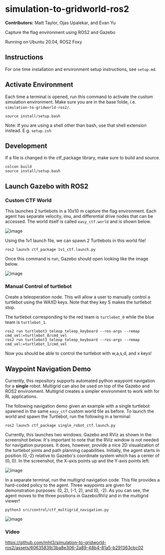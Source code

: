 # simulation-to-gridworld-ros2

**Contributors:** Matt Taylor, Ojas Upalekar, and Evan Yu

Capture the flag environment using ROS2 and Gazebo

Running on Ubuntu 20.04, ROS2 Foxy

## Instructions

For one time installation and environment setup instructions, see `setup.md`.

## Activate Environment

Each time a terminal is opened, run this command to activate the custom simulation environment. Make sure you are in the base folde, i.e. `simulation-to-gridworld-ros2/`. 

```
source install/setup.bash
```

Note: If you are using a shell other than bash, use that shell extension instead. E.g. `setup.zsh`

## Development 

If a file is changed in the ctf_package library, make sure to build and source.

```
colcon build
source install/setup.bash
```

## Launch Gazebo with ROS2

### Custom CTF World

This launches 2 turtlebots in a 10x10 m capture the flag environment. Each agent has separate velocity, imu, and differential drive nodes that can be accessed. The world itself is called `easy_ctf.world` and is shown below. 

![image](https://user-images.githubusercontent.com/60635839/234325191-275a4aab-5fe7-4ea7-b240-bdff2d713bf7.png)


Using the 1v1 launch file, we can spawn 2 Turtlebots in this world file!

```
ros2 launch ctf_package 1v1_ctf.launch.py
```

Once this command is run, Gazebo should open looking like the image below.

![image](https://user-images.githubusercontent.com/60635839/234327772-f381fcde-ae14-416e-be42-1e2b1df1cabe.png)


### Manual Control of turtlebot

Create a teleoperation node. This will allow a user to manually control a turtlebot using the WAXD keys. Note that they key S makes the turtlebot stop.

The turtlebot corresponding to the red team is `turtlebot_0` while the blue team is `turtlebot_1`.

```
ros2 run turtlebot3_teleop teleop_keyboard --ros-args --remap cmd_vel:=turtlebot_0/cmd_vel
ros2 run turtlebot3_teleop teleop_keyboard --ros-args --remap cmd_vel:=turtlebot_1/cmd_vel
```
Now you should be able to control the turtlebot with w,a,s,d, and x keys!


## Waypoint Navigation Demo

Currently, this repository supports automated python waypoint navigation for a **single** robot. Multigrid can also be used on top of the Gazebo and ROS2 environment. Multigrid creates a simpler environment to work with for RL applications.


The following navigation demo given an example with a single turtlebot spawned in the same `easy_ctf` custom world file as before. To launch the world and spawn the Turtlebot, run the following in a terminal:


`ros2 launch ctf_package single_robot_ctf.launch.py`

Currently, this launches two windows: Gazebo and RViz as shown in the screenshot below. It's important to note that the RViz window is not needed for navigation purposes. It does, however, provide a nice 2D visualization of the turtlebot joints and path planning capabilities. Initially, the agent starts in position (0,-2) relative to Gazebo's coordinate system which has a center of (0, 0). In the screenshot, the X-axis points up and the Y-axis points left.

![image](https://github.com/Tran-Research-Group/simulation-to-gridworld-ros2/assets/60635839/1636b86a-ae55-4242-bf64-5375c700fab6)

In a separate terminal, run the multigrid navigation code. This file provides a hard-coded policy to the agent. Three waypoints are given for demonstration purposes: (0, 2), (-1, 2), and (0, -2). As you can see, the agent moves to the three positions in Gazebo/RViz and in the multigrid viewer! 

`python3 src/control/ctf_multigrid_navigation.py`

![image](https://github.com/Tran-Research-Group/simulation-to-gridworld-ros2/assets/60635839/2b426104-2069-4e73-a0f2-74e854de088e)

### Video

https://github.com/mht3/simulation-to-gridworld-ros2/assets/60635839/3ba8e306-2a89-48b4-81a5-b291363cbc02
